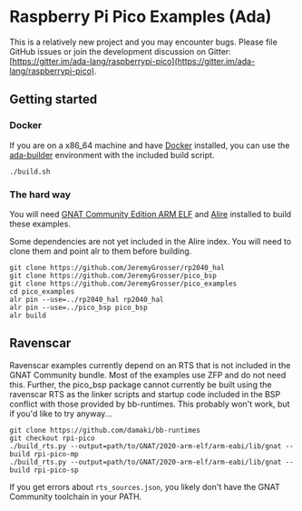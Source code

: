 # Raspberry Pi Pico Examples (Ada)

This is a relatively new project and you may encounter bugs. Please file GitHub issues or join the development discussion on Gitter: [https://gitter.im/ada-lang/raspberrypi-pico](https://gitter.im/ada-lang/raspberrypi-pico).

## Getting started

### Docker

If you are on a x86_64 machine and have [Docker](https://www.docker.com/products/docker-desktop) installed, you can use the [ada-builder](https://github.com/JeremyGrosser/ada-builder) environment with the included build script.

    ./build.sh

### The hard way

You will need [GNAT Community Edition ARM ELF](https://www.adacore.com/download) and [Alire](https://alire.ada.dev/) installed to build these examples.

Some dependencies are not yet included in the Alire index. You will need to clone them and point alr to them before building.

    git clone https://github.com/JeremyGrosser/rp2040_hal
    git clone https://github.com/JeremyGrosser/pico_bsp
    git clone https://github.com/JeremyGrosser/pico_examples
    cd pico_examples
    alr pin --use=../rp2040_hal rp2040_hal
    alr pin --use=../pico_bsp pico_bsp
    alr build

## Ravenscar

Ravenscar examples currently depend on an RTS that is not included in the GNAT Community bundle. Most of the examples use ZFP and do not need this. Further, the pico_bsp package cannot currently be built using the ravenscar RTS as the linker scripts and startup code included in the BSP conflict with those provided by bb-runtimes. This probably won't work, but if you'd like to try anyway...

    git clone https://github.com/damaki/bb-runtimes
    git checkout rpi-pico
    ./build_rts.py --output=path/to/GNAT/2020-arm-elf/arm-eabi/lib/gnat --build rpi-pico-mp
    ./build_rts.py --output=path/to/GNAT/2020-arm-elf/arm-eabi/lib/gnat --build rpi-pico-sp

If you get errors about `rts_sources.json`, you likely don't have the GNAT Community toolchain in your PATH.
